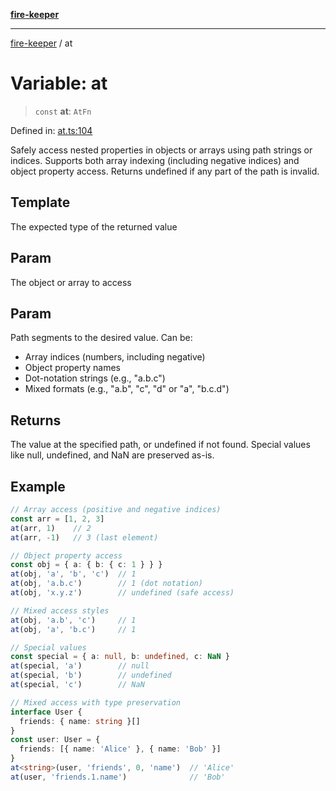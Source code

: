 [**fire-keeper**](../README.md)

***

[fire-keeper](../README.md) / at

# Variable: at

> `const` **at**: `AtFn`

Defined in: [at.ts:104](https://github.com/phonowell/fire-keeper/blob/main/src/at.ts#L104)

Safely access nested properties in objects or arrays using path strings or indices.
Supports both array indexing (including negative indices) and object property access.
Returns undefined if any part of the path is invalid.

## Template

The expected type of the returned value

## Param

The object or array to access

## Param

Path segments to the desired value. Can be:
  - Array indices (numbers, including negative)
  - Object property names
  - Dot-notation strings (e.g., "a.b.c")
  - Mixed formats (e.g., "a.b", "c", "d" or "a", "b.c.d")

## Returns

The value at the specified path, or undefined if not found.
Special values like null, undefined, and NaN are preserved as-is.

## Example

```typescript
// Array access (positive and negative indices)
const arr = [1, 2, 3]
at(arr, 1)    // 2
at(arr, -1)   // 3 (last element)

// Object property access
const obj = { a: { b: { c: 1 } } }
at(obj, 'a', 'b', 'c')  // 1
at(obj, 'a.b.c')        // 1 (dot notation)
at(obj, 'x.y.z')        // undefined (safe access)

// Mixed access styles
at(obj, 'a.b', 'c')     // 1
at(obj, 'a', 'b.c')     // 1

// Special values
const special = { a: null, b: undefined, c: NaN }
at(special, 'a')        // null
at(special, 'b')        // undefined
at(special, 'c')        // NaN

// Mixed access with type preservation
interface User {
  friends: { name: string }[]
}
const user: User = {
  friends: [{ name: 'Alice' }, { name: 'Bob' }]
}
at<string>(user, 'friends', 0, 'name')  // 'Alice'
at(user, 'friends.1.name')              // 'Bob'
```
